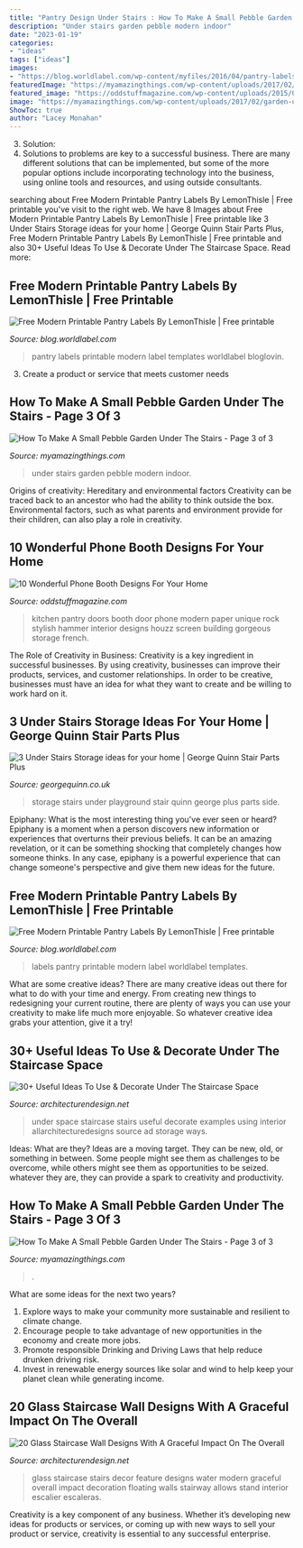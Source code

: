 ```yaml
---
title: "Pantry Design Under Stairs : How To Make A Small Pebble Garden Under The Stairs"
description: "Under stairs garden pebble modern indoor"
date: "2023-01-19"
categories:
- "ideas"
tags: ["ideas"]
images:
- "https://blog.worldlabel.com/wp-content/myfiles/2016/04/pantry-labels-WL-1603201.jpg"
featuredImage: "https://myamazingthings.com/wp-content/uploads/2017/02/garden-under-stairs.png"
featured_image: "https://oddstuffmagazine.com/wp-content/uploads/2015/03/pantry-doors-650x868.jpg"
image: "https://myamazingthings.com/wp-content/uploads/2017/02/garden-under-stairs.png"
ShowToc: true
author: "Lacey Monahan"
---
```



3. Solution:
3. Solutions to problems are key to a successful business. There are many different solutions that can be implemented, but some of the more popular options include incorporating technology into the business, using online tools and resources, and using outside consultants.

	

		
searching about Free Modern Printable Pantry Labels By LemonThisle | Free printable you've visit to the right web. We have 8 Images about Free Modern Printable Pantry Labels By LemonThisle | Free printable like 3 Under Stairs Storage ideas for your home | George Quinn Stair Parts Plus, Free Modern Printable Pantry Labels By LemonThisle | Free printable and also 30+ Useful Ideas To Use &amp; Decorate Under The Staircase Space. Read more:
		
    
## Free Modern Printable Pantry Labels By LemonThisle | Free Printable

<img loading=lazy src="https://blog.worldlabel.com/wp-content/myfiles/2016/04/pantry-labels-WL-1603201.jpg" onerror="this.onerror=null;this.src='https://tse2.mm.bing.net/th?id=OIP._CXBdQDFNQ1lA6V_SNqbSwHaLL&amp;pid=15.1';" alt="Free Modern Printable Pantry Labels By LemonThisle | Free printable">

_Source: blog.worldlabel.com_

>pantry labels printable modern label templates worldlabel bloglovin. 

	

3. Create a product or service that meets customer needs

    
## How To Make A Small Pebble Garden Under The Stairs - Page 3 Of 3

<img loading=lazy src="http://myamazingthings.com/wp-content/uploads/2017/02/stair-1024x681.jpg" onerror="this.onerror=null;this.src='https://tse1.mm.bing.net/th?id=OIP.fzlw9VVwQWjGLKC-2n5uFAHaE7&amp;pid=15.1';" alt="How To Make A Small Pebble Garden Under The Stairs - Page 3 of 3">

_Source: myamazingthings.com_

>under stairs garden pebble modern indoor. 

	

Origins of creativity: Hereditary and environmental factors
Creativity can be traced back to an ancestor who had the ability to think outside the box. Environmental factors, such as what parents and environment provide for their children, can also play a role in creativity.

    
## 10 Wonderful Phone Booth Designs For Your Home

<img loading=lazy src="https://oddstuffmagazine.com/wp-content/uploads/2015/03/pantry-doors-650x868.jpg" onerror="this.onerror=null;this.src='https://tse1.mm.bing.net/th?id=OIP.4ce4POMZja5Bkp5SWKGHLwHaJ4&amp;pid=15.1';" alt="10 Wonderful Phone Booth Designs For Your Home">

_Source: oddstuffmagazine.com_

>kitchen pantry doors booth door phone modern paper unique rock stylish hammer interior designs houzz screen building gorgeous storage french. 

	

The Role of Creativity in Business:
Creativity is a key ingredient in successful businesses. By using creativity, businesses can improve their products, services, and customer relationships. In order to be creative, businesses must have an idea for what they want to create and be willing to work hard on it.

    
## 3 Under Stairs Storage Ideas For Your Home | George Quinn Stair Parts Plus

<img loading=lazy src="http://georgequinn.co.uk/wp-content/uploads/2016/04/Under-stairs-storage-playground-solution-George-Quinn-Stair-Parts-Plus-3.jpg" onerror="this.onerror=null;this.src='https://tse3.mm.bing.net/th?id=OIP.Xfmd-iYRPaOtuJWJD9NLeQHaJ4&amp;pid=15.1';" alt="3 Under Stairs Storage ideas for your home | George Quinn Stair Parts Plus">

_Source: georgequinn.co.uk_

>storage stairs under playground stair quinn george plus parts side. 

	

Epiphany: What is the most interesting thing you've ever seen or heard?
Epiphany is a moment when a person discovers new information or experiences that overturns their previous beliefs. It can be an amazing revelation, or it can be something shocking that completely changes how someone thinks. In any case, epiphany is a powerful experience that can change someone's perspective and give them new ideas for the future.

    
## Free Modern Printable Pantry Labels By LemonThisle | Free Printable

<img loading=lazy src="https://blog.worldlabel.com/wp-content/myfiles/2016/04/pantry-labels-WL-1603206.jpg" onerror="this.onerror=null;this.src='https://tse1.mm.bing.net/th?id=OIP.V6NzvFYmlfbXjk6rY_1V0AHaLL&amp;pid=15.1';" alt="Free Modern Printable Pantry Labels By LemonThisle | Free printable">

_Source: blog.worldlabel.com_

>labels pantry printable modern label worldlabel templates. 

	

What are some creative ideas?
There are many creative ideas out there for what to do with your time and energy. From creating new things to redesigning your current routine, there are plenty of ways you can use your creativity to make life much more enjoyable. So whatever creative idea grabs your attention, give it a try!

    
## 30+ Useful Ideas To Use &amp; Decorate Under The Staircase Space

<img loading=lazy src="http://cdn.architecturendesign.net/wp-content/uploads/2015/06/AD-Under-The-Staircase-Space-10.jpg" onerror="this.onerror=null;this.src='https://tse2.mm.bing.net/th?id=OIP.O5XJ6scrRieZvOmEsS9DzAHaJ1&amp;pid=15.1';" alt="30+ Useful Ideas To Use &amp; Decorate Under The Staircase Space">

_Source: architecturendesign.net_

>under space staircase stairs useful decorate examples using interior allarchitecturedesigns source ad storage ways. 

	

Ideas: What are they?
Ideas are a moving target. They can be new, old, or something in between. Some people might see them as challenges to be overcome, while others might see them as opportunities to be seized. whatever they are, they can provide a spark to creativity and productivity.

    
## How To Make A Small Pebble Garden Under The Stairs - Page 3 Of 3

<img loading=lazy src="https://myamazingthings.com/wp-content/uploads/2017/02/garden-under-stairs.png" onerror="this.onerror=null;this.src='https://tse2.mm.bing.net/th?id=OIP.khHfTOLzPR7aGe8lnvjrVAHaK9&amp;pid=15.1';" alt="How To Make A Small Pebble Garden Under The Stairs - Page 3 of 3">

_Source: myamazingthings.com_

>. 

	

What are some ideas for the next two years?
1. Explore ways to make your community more sustainable and resilient to climate change.
2. Encourage people to take advantage of new opportunities in the economy and create more jobs.
3. Promote responsible Drinking and Driving Laws that help reduce drunken driving risk.
4. Invest in renewable energy sources like solar and wind to help keep your planet clean while generating income.

    
## 20 Glass Staircase Wall Designs With A Graceful Impact On The Overall

<img loading=lazy src="http://cdn.architecturendesign.net/wp-content/uploads/2014/09/12-black-stairs-featuring-a-glass-wall-and-water-feature.jpg" onerror="this.onerror=null;this.src='https://tse2.mm.bing.net/th?id=OIP.xEULd2anHIqaWBLZQqi95AHaLH&amp;pid=15.1';" alt="20 Glass Staircase Wall Designs With A Graceful Impact On The Overall">

_Source: architecturendesign.net_

>glass staircase stairs decor feature designs water modern graceful overall impact decoration floating walls stairway allows stand interior escalier escaleras. 

	

Creativity is a key component of any business. Whether it’s developing new ideas for products or services, or coming up with new ways to sell your product or service, creativity is essential to any successful enterprise.

